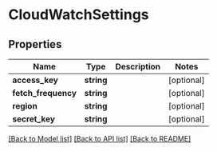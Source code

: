 # CloudWatchSettings

## Properties

| Name                | Type       | Description | Notes      |
| ------------------- | ---------- | ----------- | ---------- |
| **access_key**      | **string** |             | [optional] |
| **fetch_frequency** | **string** |             | [optional] |
| **region**          | **string** |             | [optional] |
| **secret_key**      | **string** |             | [optional] |

[[Back to Model list]](../../README.md#documentation-for-models) [[Back to API list]](../../README.md#documentation-for-api-endpoints) [[Back to README]](../../README.md)
